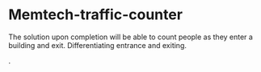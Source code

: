# Memtech-traffic-counter
The solution upon completion will be able to count people as they enter a building and exit. Differentiating entrance and exiting.


.
